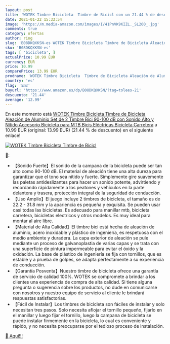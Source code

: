 ```yaml
---
layout: post
title: 'WOTEK Timbre Bicicleta  Timbre de Bicicl con un 21.44 % de descuento'
date: 2021-01-22 15:33:54
image: 'https://m.media-amazon.com/images/I/41PnVK9KIZL._SL200_.jpg'
comments: true
category: ofertas
author: ring
slug: 'B08DKQXKSN-es WOTEK Timbre Bicicleta Timbre de Bicicleta Aleación de...'
sku: 'B08DKQXKSN-es'
tags: [ 'bicicleta', ]
actualPrice: 10.99 EUR
currency: EUR
price: 10.99
comparePrice: 13.99 EUR
prodname: 'WOTEK Timbre Bicicleta  Timbre de Bicicleta Aleación de Aluminio  Set de 2 Timbre Bici 90-100 dB con Sonido Alto y Nítido  Accesorio Bicicleta para MTB  Bicis Eléctricas  Bicicleta Carretera'
country: 'es'
flag: '🇪🇸'
buyurl: 'https://www.amazon.es/dp/B08DKQXKSN/?tag=tolees-21'
descuento: '21.44'
average: '12.99'
---
```


En este momento está [WOTEK Timbre Bicicleta  Timbre de Bicicleta Aleación de Aluminio  Set de 2 Timbre Bici 90-100 dB con Sonido Alto y Nítido  Accesorio Bicicleta para MTB  Bicis Eléctricas  Bicicleta Carretera](https://www.amazon.es/dp/B08DKQXKSN/?tag=tolees-21) a 10.99 EUR (original: 13.99 EUR) (21.44 %  de descuento) en el siguiente enlace!

[![WOTEK Timbre Bicicleta  Timbre de Bicicl](https://m.media-amazon.com/images/I/41PnVK9KIZL._SL200_.jpg)](https://www.amazon.es/dp/B08DKQXKSN/?tag=tolees-21)

🔎:

- 【Sonido Fuerte】El sonido de la campana de la bicicleta puede ser tan alto como 90-100 dB. El material de aleación tiene una alta dureza para garantizar que el tono sea nítido y fuerte. Simplemente gire suavemente las paletas antideslizantes para hacer un sonido potente, advirtiendo y recordando rápidamente a los peatones y vehículos en la parte delantera y trasera, protección integral de la seguridad de conducción.
- 【Uso Amplio】El juego incluye 2 timbres de bicicleta, el tamaño es de 22.2 - 31.8 mm y la apariencia es pequeña y exquisita. Se pueden usar casi todas las bicicletas. Es adecuado para manillar mtb, bicicleta carretera, bicicletas electricos y otros modelos. Es muy ideal para montar al aire libre.
- 【Material de Alta Calidad】El timbre bici está hecha de aleación de aluminio, acero inoxidable y plástico de ingeniería, es respetuosa con el medio ambiente y duradera. La capa exterior de aleación se pule mediante un proceso de galvanoplastia de varias capas y se trata con una superficie de pintura impermeable para evitar el óxido y la oxidación. La base de plástico de ingeniería se fija con tornillos, que es estable y a prueba de golpes, se adapta perfectamente a su experiencia de conducción.
- 【Garantía Posventa】Nuestro timbre de bicicleta ofrece una garantía de servicio de calidad 100%. WOTEK se compromete a brindar a los clientes una experiencia de compra de alta calidad. Si tiene alguna pregunta o sugerencia sobre los productos, no dude en comunicarse con nosotros y nuestro equipo de servicio al cliente le brindará respuestas satisfactorias.
- 【Fácil de Instalar】Los timbres de bicicleta son fáciles de instalar y solo necesitan tres pasos. Solo necesita aflojar el tornillo pequeño, fijarlo en el manillar y luego fijar el tornillo, luego la campana de bicicleta se puede instalar firmemente en la bicicleta, lo cual es conveniente y rápido, y no necesita preocuparse por el tedioso proceso de instalación.

[🛒 Aquí!!!](https://www.amazon.es/dp/B08DKQXKSN/?tag=tolees-21)
